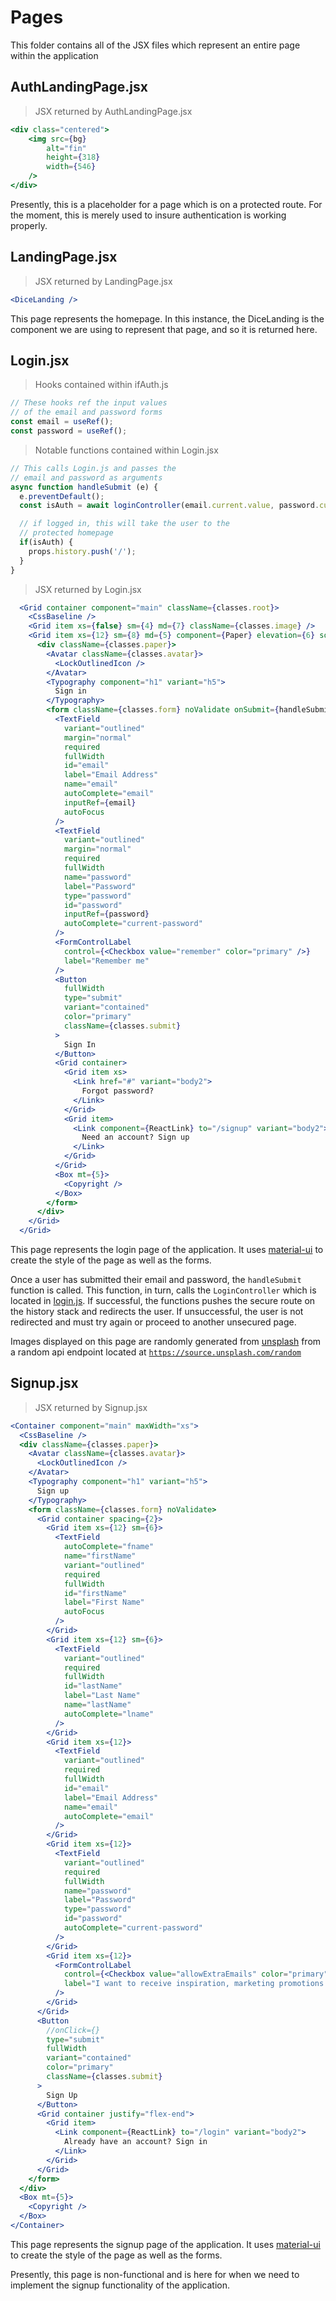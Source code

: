 # Pages

This folder contains all of the JSX files which represent an entire page within the application

## AuthLandingPage.jsx

> JSX returned by AuthLandingPage.jsx

```jsx
<div class="centered">
    <img src={bg} 
        alt="fin"
        height={318}
        width={546} 
    />
</div>
```

Presently, this is a placeholder for a page which is on a protected route. For the moment, this is merely used to insure authentication is working properly.

## LandingPage.jsx

> JSX returned by LandingPage.jsx

```jsx
<DiceLanding />
```

This page represents the homepage. In this instance, the DiceLanding is the component we are using to represent that page, and so it is returned here.

## Login.jsx
> Hooks contained within ifAuth.js

```javascript
// These hooks ref the input values
// of the email and password forms
const email = useRef();
const password = useRef();
```

> Notable functions contained within Login.jsx

```javascript
// This calls Login.js and passes the
// email and password as arguments
async function handleSubmit (e) {
  e.preventDefault();
  const isAuth = await loginController(email.current.value, password.current.value);

  // if logged in, this will take the user to the
  // protected homepage
  if(isAuth) {
    props.history.push('/');
  }
}
```

> JSX returned by Login.jsx

```jsx
  <Grid container component="main" className={classes.root}>
    <CssBaseline />
    <Grid item xs={false} sm={4} md={7} className={classes.image} />
    <Grid item xs={12} sm={8} md={5} component={Paper} elevation={6} square>
      <div className={classes.paper}>
        <Avatar className={classes.avatar}>
          <LockOutlinedIcon />
        </Avatar>
        <Typography component="h1" variant="h5">
          Sign in
        </Typography>
        <form className={classes.form} noValidate onSubmit={handleSubmit}>
          <TextField
            variant="outlined"
            margin="normal"
            required
            fullWidth
            id="email"
            label="Email Address"
            name="email"
            autoComplete="email"
            inputRef={email}
            autoFocus
          />
          <TextField
            variant="outlined"
            margin="normal"
            required
            fullWidth
            name="password"
            label="Password"
            type="password"
            id="password"
            inputRef={password}
            autoComplete="current-password"
          />
          <FormControlLabel
            control={<Checkbox value="remember" color="primary" />}
            label="Remember me"
          />
          <Button
            fullWidth
            type="submit"
            variant="contained"
            color="primary"
            className={classes.submit}
          >
            Sign In
          </Button>
          <Grid container>
            <Grid item xs>
              <Link href="#" variant="body2">
                Forgot password?
              </Link>
            </Grid>
            <Grid item>
              <Link component={ReactLink} to="/signup" variant="body2">
                Need an account? Sign up
              </Link>
            </Grid>
          </Grid>
          <Box mt={5}>
            <Copyright />
          </Box>
        </form>
      </div>
    </Grid>
  </Grid>
```
This page represents the login page of the application. It uses <a href='https://material-ui.com/'>material-ui</a> to create the style of the page as well as the forms.

Once a user has submitted their email and password, the <code>handleSubmit</code> function is called. This function, in turn, calls the  <code>LoginController</code> which is located in [login.js](##Login.js). If successful, the functions pushes the secure route on the history stack and redirects the user. If unsuccessful, the user is not redirected and must try again or proceed to another unsecured page.

Images displayed on this page are randomly generated from <a href='http://unsplash.com'>unsplash</a> from a random api endpoint located at <code>https://source.unsplash.com/random</code>

## Signup.jsx

> JSX returned by Signup.jsx

```jsx
<Container component="main" maxWidth="xs">
  <CssBaseline />
  <div className={classes.paper}>
    <Avatar className={classes.avatar}>
      <LockOutlinedIcon />
    </Avatar>
    <Typography component="h1" variant="h5">
      Sign up
    </Typography>
    <form className={classes.form} noValidate>
      <Grid container spacing={2}>
        <Grid item xs={12} sm={6}>
          <TextField
            autoComplete="fname"
            name="firstName"
            variant="outlined"
            required
            fullWidth
            id="firstName"
            label="First Name"
            autoFocus
          />
        </Grid>
        <Grid item xs={12} sm={6}>
          <TextField
            variant="outlined"
            required
            fullWidth
            id="lastName"
            label="Last Name"
            name="lastName"
            autoComplete="lname"
          />
        </Grid>
        <Grid item xs={12}>
          <TextField
            variant="outlined"
            required
            fullWidth
            id="email"
            label="Email Address"
            name="email"
            autoComplete="email"
          />
        </Grid>
        <Grid item xs={12}>
          <TextField
            variant="outlined"
            required
            fullWidth
            name="password"
            label="Password"
            type="password"
            id="password"
            autoComplete="current-password"
          />
        </Grid>
        <Grid item xs={12}>
          <FormControlLabel
            control={<Checkbox value="allowExtraEmails" color="primary" />}
            label="I want to receive inspiration, marketing promotions and updates via email."
          />
        </Grid>
      </Grid>
      <Button
        //onClick={}
        type="submit"
        fullWidth
        variant="contained"
        color="primary"
        className={classes.submit}
      >
        Sign Up
      </Button>
      <Grid container justify="flex-end">
        <Grid item>
          <Link component={ReactLink} to="/login" variant="body2">
            Already have an account? Sign in
          </Link>
        </Grid>
      </Grid>
    </form>
  </div>
  <Box mt={5}>
    <Copyright />
  </Box>
</Container>
```

This page represents the signup page of the application. It uses <a href='https://material-ui.com/'>material-ui</a> to create the style of the page as well as the forms.

Presently, this page is non-functional and is here for when we need to implement the signup functionality of the application.